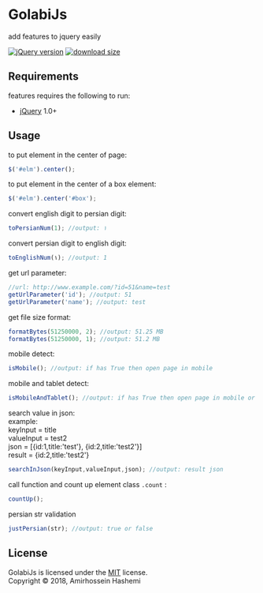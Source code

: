 # GolabiJs
add features to jquery easily

[![jQuery version][jquery-version]](#)
[![download size][download-size]](#)

[jquery-version]: https://img.shields.io/badge/jQuery-1.0%2B-brightgreen.svg
[download-size]: https://img.shields.io/badge/download-1kb-brightgreen.svg

Requirements
------------
features requires the following to run:

  * [jQuery][jQuery] 1.0+


[jQuery]: https://jQuery.com/

Usage
-----

to put element in the center of page:
```js
$('#elm').center();
```

to put element in the center of a box element:
```js
$('#elm').center('#box');
```

convert english digit to persian digit:
```js
toPersianNum(1); //output: ۱
```

convert persian digit to english digit:
```js
toEnglishNum(۱); //output: 1
```

get url parameter:
```js
//url: http://www.example.com/?id=51&name=test
getUrlParameter('id'); //output: 51
getUrlParameter('name'); //output: test
```

get file size format:
```js
formatBytes(51250000, 2); //output: 51.25 MB
formatBytes(51250000, 1); //output: 51.2 MB
```

mobile detect:
```js
isMobile(); //output: if has True then open page in mobile
```

mobile and tablet detect:
```js
isMobileAndTablet(); //output: if has True then open page in mobile or tablet
```

search value in json: <br>
example:<br>
keyInput = title<br>
valueInput = test2<br>
json = [{id:1,title:'test'}, {id:2,title:'test2'}]<br>
result = {id:2,title:'test2'}<br>
```js
searchInJson(keyInput,valueInput,json); //output: result json
```

call function and count up element class `.count` :
```js
countUp();
```

persian str validation 
```js
justPersian(str); //output: true or false
```


License
-------
GolabiJs is licensed under the [MIT](#) license.  
Copyright &copy; 2018, Amirhossein Hashemi
